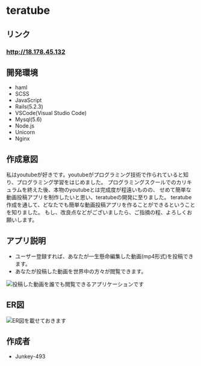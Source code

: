 # teratube

## リンク

### http://18.178.45.132


## 開発環境

* haml
* SCSS
* JavaScript
* Rails(5.2.3)
* VSCode(Visual Studio Code)
* Mysql(5.6)
* Node.js
* Unicorn
* Nginx


## 作成意図

私はyoutubeが好きです。youtubeがプログラミング技術で作られていると知り、プログラミング学習をはじめました。
プログラミングスクールでのカリキュラムを終えた後、本物のyoutubeとは完成度が程遠いものの、
せめて簡単な動画投稿アプリを制作したいと思い、teratubeの開発に至りました。
teratube作成を通して、どなたでも簡単な動画投稿アプリを作ることができるということを知りました。
もし、改良点などがございましたら、ご指摘の程、よろしくお願いします。


## アプリ説明

* ユーザー登録すれば、あなたが一生懸命編集した動画(mp4形式)を投稿できます。
* あなたが投稿した動画を世界中の方々が閲覧できます。

![投稿した動画を誰でも閲覧できるアプリケーションです](https://user-images.githubusercontent.com/56882148/72724866-d7023c00-3bc7-11ea-9d7d-750c9d8ef527.gif)


## ER図

![ER図を載せておきます](https://user-images.githubusercontent.com/56882148/72722672-3cebc500-3bc2-11ea-9946-e7d216adbc3c.jpg)


## 作成者
* Junkey-493
